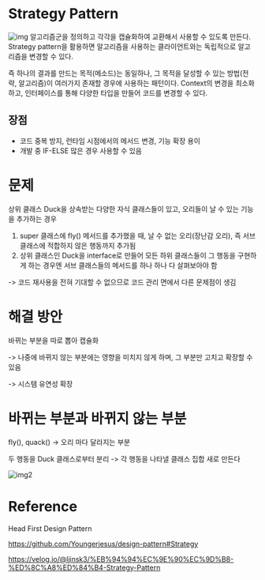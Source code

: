 # Strategy Pattern
![img](http://wiki.hash.kr/images/0/08/%EC%A0%84%EB%9E%B5%ED%8C%A8%ED%84%B4%EC%BB%AC%EB%A0%88%EB%B3%B4%EB%A0%88%EC%9D%B4%EC%85%98.PNG)
알고리즘군을 정의하고 각각을 캡슐화하여 교환해서 사용할 수 있도록 만든다. Strategy pattern을 활용하면 알고리즘을 사용하는 클라이언트와는 독립적으로 알고리즘을 변경할 수 있다.


즉 하나의 결과를 만드는 목적(메소드)는 동일하나, 그 목적을 달성할 수 있는 방법(전략, 알고리즘)이 여러가지 존재할 경우에 사용하는 패턴이다.
Context의 변경을 최소화하고, 인터페이스를 통해 다양한 타입을 만들어 코드를 변경할 수 있다.
## 장점
- 코드 중복 방지, 런타임 시점에서의 메서드 변경, 기능 확장 용이
- 개발 중 IF-ELSE 많은 경우 사용할 수 있음

# 문제
상위 클래스 Duck을 상속받는 다양한 자식 클래스들이 있고, 오리들이 날 수 있는 기능을 추가하는 경우
1. super 클래스에 fly() 메서드를 추가했을 때, 날 수 없는 오리(장난감 오리), 즉 서브클래스에 적합하지 않은 행동까지 추가됨
2. 상위 클래스인 Duck을 interface로 만들어 모든 하위 클래스들이 그 행동을 구현하게 하는 경우엔 서브 클래스들의 메서드를 하나 하나 다 살펴보아야 함

-> 코드 재사용을 전혀 기대할 수 없으므로 코드 관리 면에서 다른 문제점이 생김

# 해결 방안
바뀌는 부분을 따로 뽑아 캡슐화

-> 나중에 바뀌지 않는 부분에는 영향을 미치지 않게 하며, 그 부분만 고치고 확장할 수 있음

-> 시스템 유연성 확장

# 바뀌는 부분과 바뀌지 않는 부분

fly(), quack() -> 오리 마다 달라지는 부분

두 행동을 Duck 클래스로부터 분리 -> 각 행동을 나타낼 클래스 집합 새로 만든다

![img2](https://snowdeer.github.io/assets/design-pattern-headfirst/strategy-1024x520.png)

# Reference
Head First Design Pattern

https://github.com/Youngerjesus/design-pattern#Strategy

https://velog.io/@ljinsk3/%EB%94%94%EC%9E%90%EC%9D%B8-%ED%8C%A8%ED%84%B4-Strategy-Pattern
